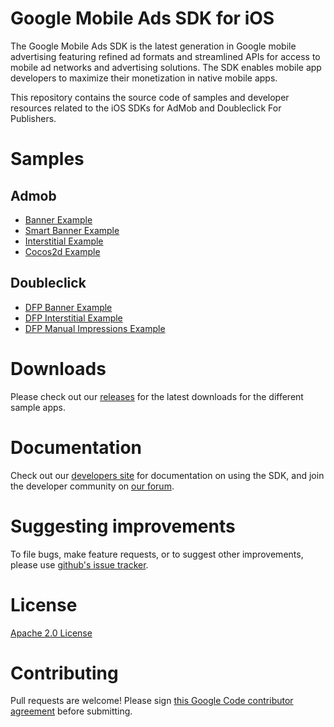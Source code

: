 Google Mobile Ads SDK for iOS
=============================
The Google Mobile Ads SDK is the latest generation in Google mobile advertising featuring refined ad formats and streamlined APIs for access to mobile ad networks and advertising solutions. The SDK enables mobile app developers to maximize their monetization in native mobile apps.

This repository contains the source code of samples and developer resources related to the iOS SDKs for AdMob and Doubleclick For Publishers.


Samples
=======
Admob
-----
* [Banner Example](https://github.com/googleads/googleads-mobile-ios-examples/tree/master/admob/BannerExample)
* [Smart Banner Example](https://github.com/googleads/googleads-mobile-ios-examples/tree/master/admob/SmartBannerExample)
* [Interstitial Example](https://github.com/googleads/googleads-mobile-ios-examples/tree/master/admob/InterstitialExample)
* [Cocos2d Example](https://github.com/googleads/googleads-mobile-ios-examples/tree/master/admob/Cocos2dExample)

Doubleclick
-----------
* [DFP Banner Example](https://github.com/googleads/googleads-mobile-ios-examples/tree/master/doubleclick)
* [DFP Interstitial Example](https://github.com/googleads/googleads-mobile-ios-examples/tree/master/doubleclick/DFPInterstitialExample)
* [DFP Manual Impressions Example](https://github.com/googleads/googleads-mobile-ios-examples/tree/master/doubleclick/DFPManualImpressionsExample)

Downloads
=========
Please check out our [releases](https://github.com/googleads/googleads-mobile-ios-examples/releases) for the latest downloads for the different sample apps.

Documentation
==============
Check out our [developers site](https://developers.google.com/mobile-ads-sdk/) for documentation on using the SDK, and join the developer community on [our forum](https://groups.google.com/forum/#!forum/google-admob-ads-sdk).

Suggesting improvements
=======================
To file bugs, make feature requests, or to suggest other improvements, please use [github's issue tracker](https://github.com/googleads/googleads-mobile-ios-examples/issues).

License
=======
[Apache 2.0 License](http://www.apache.org/licenses/LICENSE-2.0.html)

Contributing
============
Pull requests are welcome! Please sign [this Google Code contributor agreement](https://developers.google.com/open-source/cla/individual?csw=1) before submitting.
